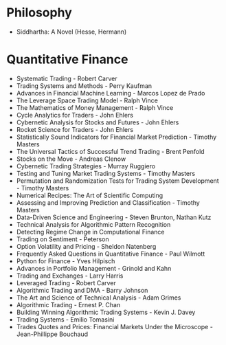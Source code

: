 # Philosophy  
  
- Siddhartha: A Novel (Hesse, Hermann)  
  
# Quantitative Finance  
  
- Systematic Trading - Robert Carver  
- Trading Systems and Methods - Perry Kaufman  
- Advances in Financial Machine Learning - Marcos Lopez de Prado  
- The Leverage Space Trading Model - Ralph Vince  
- The Mathematics of Money Management - Ralph Vince  
- Cycle Analytics for Traders - John Ehlers  
- Cybernetic Analysis for Stocks and Futures - John Ehlers  
- Rocket Science for Traders - John Ehlers  
- Statistically Sound Indicators for Financial Market Prediction - Timothy Masters  
- The Universal Tactics of Successful Trend Trading - Brent Penfold  
- Stocks on the Move - Andreas Clenow  
- Cybernetic Trading Strategies - Murray Ruggiero  
- Testing and Tuning Market Trading Systems - Timothy Masters  
- Permutation and Randomization Tests for Trading System Development - Timothy Masters  
- Numerical Recipes: The Art of Scientific Computing  
- Assessing and Improving Prediction and Classification - Timothy Masters  
- Data-Driven Science and Engineering - Steven Brunton, Nathan Kutz  
- Technical Analysis for Algorithmic Pattern Recognition  
- Detecting Regime Change in Computational Finance  
- Trading on Sentiment - Peterson  
- Option Volatility and Pricing - Sheldon Natenberg  
- Frequently Asked Questions in Quantitative Finance - Paul Wilmott  
- Python for Finance - Yves Hilpisch  
- Advances in Portfolio Management - Grinold and Kahn  
- Trading and Exchanges - Larry Harris  
- Leveraged Trading - Robert Carver  
- Algorithmic Trading and DMA - Barry Johnson  
- The Art and Science of Technical Analysis - Adam Grimes  
- Algorithmic Trading - Ernest P. Chan  
- Building Winning Algorithmic Trading Systems - Kevin J. Davey  
- Trading Systems - Emilio Tomasini  
- Trades Quotes and Prices: Financial Markets Under the Microscope - Jean-Phillippe Bouchaud  
